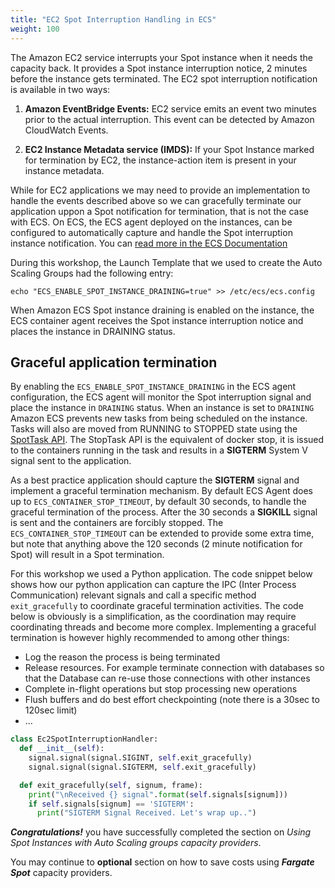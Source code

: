 ```yaml
---
title: "EC2 Spot Interruption Handling in ECS"
weight: 100
---
```


The Amazon EC2 service interrupts your Spot instance when it needs the capacity back. It provides a Spot instance interruption notice, 2 minutes before the instance gets terminated. The EC2 spot interruption notification is available in two ways:

1. **Amazon EventBridge Events:** EC2 service emits an event two minutes prior to the actual interruption. This event can be detected by Amazon CloudWatch Events.

1. **EC2 Instance Metadata service (IMDS):** If your Spot Instance marked for termination by EC2, the instance-action item is present in your instance metadata.

While for EC2 applications we may need to provide an implementation to handle the events described above so we can gracefully terminate our
application uppon a Spot notification for termination, that is not the case with ECS. On ECS, the ECS agent deployed on the instances, can be configured to automatically capture and handle the Spot interruption instance 
notification. You can [read more in the ECS Documentation](https://docs.aws.amazon.com/AmazonECS/latest/developerguide/container-instance-spot.html)

During this workshop, the Launch Template that we used to create the Auto Scaling Groups had the following entry:
```plaintext
echo "ECS_ENABLE_SPOT_INSTANCE_DRAINING=true" >> /etc/ecs/ecs.config
```

When Amazon ECS Spot instance draining is enabled on the instance, the ECS container agent receives the Spot instance interruption notice and places the instance in DRAINING status.


## Graceful application termination

By enabling the `ECS_ENABLE_SPOT_INSTANCE_DRAINING` in the ECS agent configuration, the ECS agent will monitor the Spot interruption
signal and place the instance in `DRAINING` status. When an instance is set to `DRAINING` Amazon ECS prevents new tasks from being scheduled
on the instance. Tasks will also are moved from RUNNING to STOPPED state using the [SpotTask API](https://docs.aws.amazon.com/AmazonECS/latest/APIReference/API_StopTask.html). The StopTask API is the equivalent of docker stop, it is issued to the containers running in the task and results in 
a **SIGTERM** System V signal sent to the application. 

As a best practice application should capture the **SIGTERM** signal and implement a graceful termination mechanism. By default ECS Agent does
up to `ECS_CONTAINER_STOP_TIMEOUT`, by default 30 seconds, to handle the graceful termination of the process. After the 30 seconds a **SIGKILL** 
signal is sent and the containers are forcibly stopped. The `ECS_CONTAINER_STOP_TIMEOUT` can be extended to provide some extra time, but 
note that anything above the 120 seconds (2 minute notification for Spot) will result in a Spot termination.

For this workshop we used a Python application. The code snippet below shows how our python application can capture the 
IPC (Inter Process Communication) relevant signals and call a specific method `exit_gracefully` to coordinate graceful termination
activities. The code below is obviously is a simplification, as the coordination may require coordinating threads and become more complex.
Implementing a graceful termination is however highly recommended to among other things:

* Log the reason the process is being terminated
* Release resources. For example terminate connection with databases so that the Database can re-use those connections with other instances
* Complete in-flight operations but stop processing new operations
* Flush buffers and do best effort checkpointing (note there is a 30sec to 120sec limit)
* ...


```python
class Ec2SpotInterruptionHandler:
  def __init__(self):
    signal.signal(signal.SIGINT, self.exit_gracefully)
    signal.signal(signal.SIGTERM, self.exit_gracefully)

  def exit_gracefully(self, signum, frame):
    print("\nReceived {} signal".format(self.signals[signum]))
    if self.signals[signum] == 'SIGTERM':
      print("SIGTERM Signal Received. Let's wrap up..")
```

***Congratulations!*** you have successfully completed the section on *Using Spot Instances with Auto Scaling groups capacity providers*. 

You may continue to **optional** section on how to save costs using ***Fargate Spot*** capacity providers.

